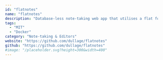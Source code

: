 ```yaml
---
id: "flatnotes"
name: "flatnotes"
description: "Database-less note-taking web app that utilises a flat folder of markdown files for storage."
tags:
  - "MIT"
  - "Docker"
category: "Note-taking & Editors"
website: "https://github.com/dullage/flatnotes"
github: "https://github.com/dullage/flatnotes"
#image: "/placeholder.svg?height=300&width=400"
---
```


